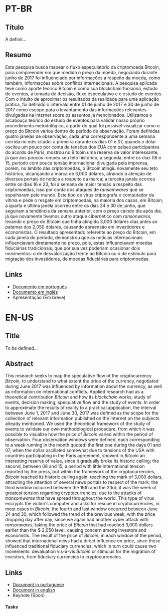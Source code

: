 # PT-BR

## Título 
A definir...

## Resumo

Esta pesquisa busca mapear o fluxo especulatório da criptomoeda Bitcoin, para compreender em que medida o preço da moeda, negociado durante junho de 2017 foi influenciado por informações a respeito da moeda, como também, informações sobre conflitos internacionais. A pesquisa aplicada teve como aporte teórico Bitcoin e como sua blockchain funciona, estudo de eventos, a tomada de decisão, fluxo especulativo e o estudo de eventos. 
Com o intuito de aproximar os resultados da realidade para uma aplicação prática, foi definido o intervalo entre 01 de junho de 2017 e 30 de junho de 2017 como escopo para o levantamento das informações relevantes divulgadas na internet sobre os assuntos já mencionados. Utilizamos o arcabouço teórico do estudo de eventos para validar nosso próprio procedimento metodológico, a partir do qual foi possível visualizar como o preço do Bitcoin variou dentro do período de observação. 
Foram definidas quatro janelas de observação, cada uma correspondente a uma semana corrida no mês citado: a primeira durante os dias 01 e 07, quando o dólar oscilou um pouco por conta de tensões dos EUA com países participantes do acordo de Paris, mostrou no Bitcoin uma reserva de valor interessante, já que aos poucos rompeu seu teto histórico; a segunda, entre os dias 08 e 15, período com pouca tensão internacional divulgada pela imprensa, porém, no âmbito das criptomoedas, o Bitcoin atingiu novamente seu teto histórico, alcançando a marca de 3,000 dólares, atraindo a atenção de diversos portais de notícia a respeito da marca; a terceira janela ocorreu entre os dias 16 e 23, foi a semana de maior tensão a respeito das criptomoedas, isso por conta dos ataques de _ransomwares_ que se espalharam pelo mundo. Este tipo de vírus criptografa o computador da vítima e pede o resgate em criptomoedas, na maioria dos casos, em Bitcoin; a quarta e última janela ocorreu entre os dias 24 e 30 de junho, que seguiram a tendência da semana anterior, com o preço caindo dia após dia, já que novamente tivemos outro ataque cibernético com _ransonwares_, levando o preço do Bitcoin que tinha atingido 3,000 dólares dias antes ao patamar dos 2,050 dólares, causando apreensão em investidores e economistas. O resultado apresentado referente ao preço do Bitcoin, em cada janela do período, demonstrou que as notícias internacionais influenciavam diretamente no preço, pois, estas influenciavam moedas fiduciárias tradicionais, que por sua vez poderiam ocasionar dois movimentos: o de desvalorização frente ao Bitcoin ou o de estímulo para migração dos investidores, de moedas fiduciárias para criptomoedas.


## Links

* [Documento em português](https://github.com/eliabejr/bitcoin-price-analysis/tree/master/portuguese)
* [Documento em inglês](https://github.com/eliabejr/bitcoin-price-analysis/tree/master/english)
* Apresentação (Em breve)


# EN-US

## Title
To be defined...

## Abstract

This research seeks to map the speculative flow of the cryptocurrency _Bitcoin_, to understand to what extent the price of the currency, negotiated during June 2017 was influenced by information about the currency, as well as information on international conflicts. Applied research had as a theoretical contribution _Bitcoin_ and how its _blockchain_ works, study of events, decision making, speculative flow and the study of events. In order to approximate the results of reality to a practical application, the interval between June 1, 2017 and June 30, 2017 was defined as the scope for the collection of relevant information published on the Internet on the subjects already mentioned. We used the theoretical framework of the study of events to validate our own methodological procedure, from which it was possible to visualize how the price of _Bitcoin_ varied within the period of observation. Four observation windows were defined, each corresponding to a week running in the month quoted: the first one during the days 01 and 07, when the dollar oscillated somewhat due to tensions of the USA with countries participating in the Paris agreement, showed in _Bitcoin_ an interesting reserve of value, since it gradually broke its historic ceiling; the second, between 08 and 15, a period with little international tension reported by the press, but within the framework of the cryptocurrencies, _Bitcoin_ reached its historic ceiling again, reaching the mark of 3,000 dollars, attracting the attention of several news portals to respect of the mark; the third window occurred between the 16th and the 23rd, it was the week of greatest tension regarding cryptocurrencies, due to the attacks of _transomwares_ that have spread throughout the world. This type of virus encrypts the victim's computer and asks for rescue in cryptocurrencies, in most cases in _Bitcoin_; the fourth and last window occurred between June 24 and 30, which followed the trend of the previous week, with the price dropping day after day, since we again had another cyber attack with _ransonwares_, taking the price of _Bitcoin_ that had reached 3,000 dollars earlier than the $ 2,050 level, causing concern among investors and economists. The result of the price of _Bitcoin_, in each window of the period, showed that international news had a direct influence on price, since these influenced traditional fiduciary currencies, which in turn could cause two movements: devaluation vis-à-vis _Bitcoin_ or stimulus for the migration of investors, from fiduciary currencies to cryptocurrencies.

## Links

* [Document in portuguese](https://github.com/eliabejr/bitcoin-price-analysis/tree/master/portuguese)
* [Document in english](https://github.com/eliabejr/bitcoin-price-analysis/tree/master/english)
* Keynote (Soon)

#### Tasks
